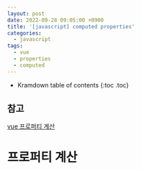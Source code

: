 ```yaml
---
layout: post
date: 2022-09-28 09:05:00 +0900
title: '[javascript] computed properties'
categories:
  - javascript
tags:
  - vue
  - properties
  - computed
---
```


* Kramdown table of contents
{:toc .toc}

## 참고

[vue 프로퍼티 계산](https://vuejs.org/guide/essentials/computed.html#basic-example)


# 프로퍼티 계산
